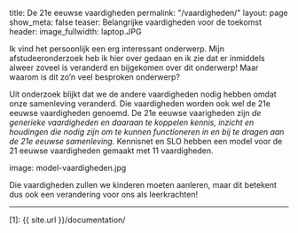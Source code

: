 title: De 21e eeuwse vaardigheden
 permalink: "/vaardigheden/"
 layout: page
 show_meta: false
 teaser: Belangrijke vaardigheden voor de toekomst
 header:
   image_fullwidth: laptop.JPG
 
 Ik vind het persoonlijk een erg interessant onderwerp. Mijn afstudeeronderzoek heb ik hier over gedaan en ik zie dat er inmiddels alweer zoveel is veranderd en bijgekomen over dit onderwerp! Maar waarom is dit zo’n veel besproken onderwerp?
 
 Uit onderzoek blijkt dat we de andere vaardigheden nodig hebben omdat onze samenleving veranderd. Die vaardigheden worden ook wel de 21e eeuwse vaardigheden genoemd. De 21e eeuwse vaarigheden zijn *de generieke vaardigheden en daaraan te koppelen kennis, inzicht en houdingen die nodig zijn om te kunnen functioneren in en bij te dragen aan de 21e eeuwse samenleving.*
 Kennisnet en SLO hebben een model voor de 21 eeuwse vaardigheden gemaakt met 11 vaardigheden.
 
 image: model-vaardigheden.jpg
 
 Die vaardigheden zullen we kinderen moeten aanleren, maar dit betekent dus ook een verandering voor ons als leerkrachten! 
 
 
---
  
[1]: {{ site.url }}/documentation/

